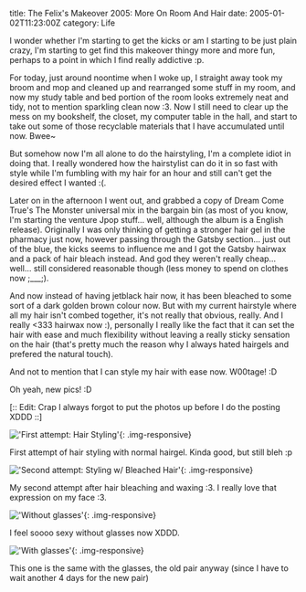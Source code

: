 title: The Felix's Makeover 2005: More On Room And Hair
date: 2005-01-02T11:23:00Z
category: Life

I wonder whether I'm starting to get the kicks or am I starting to be just plain crazy, I'm starting to get find this makeover thingy more and more fun, perhaps to a point in which I find really addictive :p.

For today, just around noontime when I woke up, I straight away took my broom and mop and cleaned up and rearranged some stuff in my room, and now my study table and bed portion of the room looks extremely neat and tidy, not to mention sparkling clean now :3. Now I still need to clear up the mess on my bookshelf, the closet, my computer table in the hall, and start to take out some of those recyclable materials that I have accumulated until now. Bwee~

But somehow now I'm all alone to do the hairstyling, I'm a complete idiot in doing that. I really wondered how the hairstylist can do it in so fast with style while I'm fumbling with my hair for an hour and still can't get the desired effect I wanted :(.

Later on in the afternoon I went out, and grabbed a copy of Dream Come True's The Monster universal mix in the bargain bin (as most of you know, I'm starting the venture Jpop stuff… well, although the album is a English release). Originally I was only thinking of getting a stronger hair gel in the pharmacy just now, however passing through the Gatsby section… just out of the blue, the kicks seems to influence me and I got the Gatsby hairwax and a pack of hair bleach instead. And god they weren't really cheap… well… still considered reasonable though (less money to spend on clothes now ;\_\_\_;).

And now instead of having jetblack hair now, it has been bleached to some sort of a dark golden brown colour now. But with my current hairstyle where all my hair isn't combed together, it's not really that obvious, really. And I really <333 hairwax now :), personally I really like the fact that it can set the hair with ease and much flexibility without leaving a really sticky sensation on the hair (that's pretty much the reason why I always hated hairgels and prefered the natural touch).

And not to mention that I can style my hair with ease now. W00tage! :D

Oh yeah, new pics! :D

[:: Edit: Crap I always forgot to put the photos up before I do the posting XDDD ::]

!['First attempt: Hair Styling'](http://img.photobucket.com/albums/v95/seh_hui/photo/050102/1sthairattempt.jpg){: .img-responsive}

First attempt of hair styling with normal hairgel. Kinda good, but still bleh :p

!['Second attempt: Styling w/ Bleached Hair'](http://img.photobucket.com/albums/v95/seh_hui/photo/050102/2ndhairattempt1.jpg){: .img-responsive}

My second attempt after hair bleaching and waxing :3. I really love that expression on my face :3.

!['Without glasses'](http://img.photobucket.com/albums/v95/seh_hui/photo/050102/2ndhairattempt2.jpg){: .img-responsive}

I feel soooo sexy without glasses now XDDD.

!['With glasses'](http://img.photobucket.com/albums/v95/seh_hui/photo/050102/2ndhairattempt3.jpg){: .img-responsive}

This one is the same with the glasses, the old pair anyway (since I have to wait another 4 days for the new pair)
